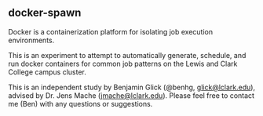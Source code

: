 ## docker-spawn

Docker is a containerization platform for isolating job execution environments. 

This is an experiment to attempt to automatically generate, schedule, and run docker containers for common job patterns on the Lewis and Clark College campus cluster.

This is an independent study by Benjamin Glick (@benhg, glick@lclark.edu), advised by Dr. Jens Mache (jmache@lclark.edu). Please feel free to contact me (Ben) with any questions or suggestions.
